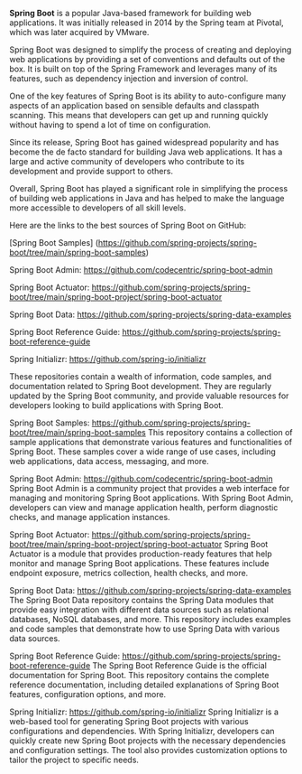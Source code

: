 **Spring Boot** is a popular Java-based framework for building web applications. It was initially released in 2014 by the Spring team at Pivotal, which was later acquired by VMware.

Spring Boot was designed to simplify the process of creating and deploying web applications by providing a set of conventions and defaults out of the box. It is built on top of the Spring Framework and leverages many of its features, such as dependency injection and inversion of control.

One of the key features of Spring Boot is its ability to auto-configure many aspects of an application based on sensible defaults and classpath scanning. This means that developers can get up and running quickly without having to spend a lot of time on configuration.

Since its release, Spring Boot has gained widespread popularity and has become the de facto standard for building Java web applications. It has a large and active community of developers who contribute to its development and provide support to others.

Overall, Spring Boot has played a significant role in simplifying the process of building web applications in Java and has helped to make the language more accessible to developers of all skill levels.

Here are the links to the best sources of Spring Boot on GitHub:

[Spring Boot Samples] (https://github.com/spring-projects/spring-boot/tree/main/spring-boot-samples)

Spring Boot Admin: https://github.com/codecentric/spring-boot-admin

Spring Boot Actuator: https://github.com/spring-projects/spring-boot/tree/main/spring-boot-project/spring-boot-actuator

Spring Boot Data: https://github.com/spring-projects/spring-data-examples

Spring Boot Reference Guide: https://github.com/spring-projects/spring-boot-reference-guide

Spring Initializr: https://github.com/spring-io/initializr

These repositories contain a wealth of information, code samples, and documentation related to Spring Boot development. They are regularly updated by the Spring Boot community, and provide valuable resources for developers looking to build applications with Spring Boot.

Spring Boot Samples: https://github.com/spring-projects/spring-boot/tree/main/spring-boot-samples
This repository contains a collection of sample applications that demonstrate various features and functionalities of Spring Boot. These samples cover a wide range of use cases, including web applications, data access, messaging, and more.

Spring Boot Admin: https://github.com/codecentric/spring-boot-admin
Spring Boot Admin is a community project that provides a web interface for managing and monitoring Spring Boot applications. With Spring Boot Admin, developers can view and manage application health, perform diagnostic checks, and manage application instances.

Spring Boot Actuator: https://github.com/spring-projects/spring-boot/tree/main/spring-boot-project/spring-boot-actuator
Spring Boot Actuator is a module that provides production-ready features that help monitor and manage Spring Boot applications. These features include endpoint exposure, metrics collection, health checks, and more.

Spring Boot Data: https://github.com/spring-projects/spring-data-examples
The Spring Boot Data repository contains the Spring Data modules that provide easy integration with different data sources such as relational databases, NoSQL databases, and more. This repository includes examples and code samples that demonstrate how to use Spring Data with various data sources.

Spring Boot Reference Guide: https://github.com/spring-projects/spring-boot-reference-guide
The Spring Boot Reference Guide is the official documentation for Spring Boot. This repository contains the complete reference documentation, including detailed explanations of Spring Boot features, configuration options, and more.

Spring Initializr: https://github.com/spring-io/initializr
Spring Initializr is a web-based tool for generating Spring Boot projects with various configurations and dependencies. With Spring Initializr, developers can quickly create new Spring Boot projects with the necessary dependencies and configuration settings. The tool also provides customization options to tailor the project to specific needs.
